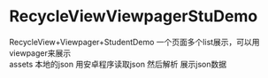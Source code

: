 # RecycleViewViewpagerStuDemo
RecycleView+Viewpager+StudentDemo 一个页面多个list展示，可以用viewpager来展示<br>
assets 本地的json 用安卓程序读取json  然后解析 展示json数据<br>
